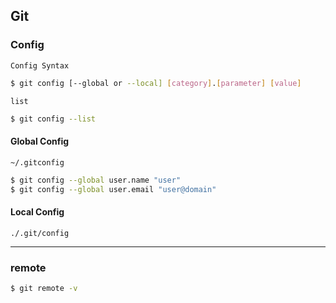 ## Git

### Config

`Config Syntax`
```bash
$ git config [--global or --local] [category].[parameter] [value]
```

`list`
```bash
$ git config --list
```


#### Global Config
`~/.gitconfig`  
```bash
$ git config --global user.name "user"
$ git config --global user.email "user@domain"
```



#### Local Config
`./.git/config`


--- 

### remote

```bash
$ git remote -v
```
